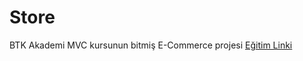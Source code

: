 # Store

BTK Akademi MVC kursunun bitmiş E-Commerce projesi 
[Eğitim Linki](https://github.com/zcomert/BTK-Akademi-ASPNET-Core-MVC-Egitimi)
